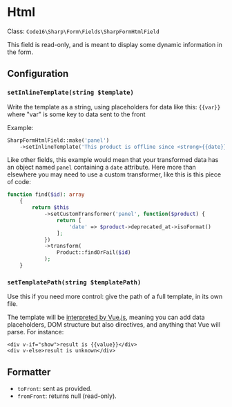 # Html

Class: `Code16\Sharp\Form\Fields\SharpFormHtmlField`

This field is read-only, and is meant to display some dynamic information in the form.

## Configuration

### `setInlineTemplate(string $template)`

Write the template as a string, using placeholders for data like this: `{{var}}` where "var" is some key to data sent to the front

Example:

```php
SharpFormHtmlField::make('panel')
    ->setInlineTemplate('This product is offline since <strong>{{date}}</strong>')
```

Like other fields, this example would mean that your transformed data has an object named `panel` containing a `date` attribute. Here more than elsewhere you may need to use a custom transformer, like this is this piece of code:

```php
function find($id): array
    {
        return $this
            ->setCustomTransformer('panel', function($product) {
                return [
                    'date' => $product->deprecated_at->isoFormat()
                ];
            })
            ->transform(
                Product::findOrFail($id)
            );
    }
```

### `setTemplatePath(string $templatePath)`

Use this if you need more control: give the path of a full template, in its own file.

The template will be [interpreted by Vue.js](https://vuejs.org/v2/guide/syntax.html), meaning you can add data placeholders, DOM structure but also directives, and anything that Vue will parse. For instance:

```vue
<div v-if="show">result is {{value}}</div>
<div v-else>result is unknown</div>
```

## Formatter

- `toFront`: sent as provided.
- `fromFront`: returns null (read-only).
